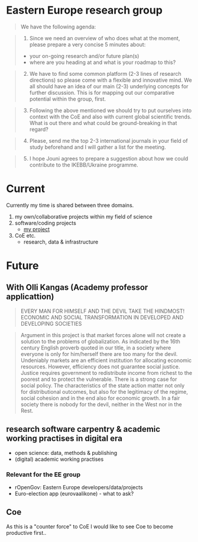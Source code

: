 # Eastern Europe research group

>We have the following agenda:

>1) Since we need an overview of who does what at the moment, please prepare a very concise 5 minutes about:
> - your on-going research and/or future plan(s)
> - where are you heading at and what is your roadmap to this?

>2) We have to find some common platform (2-3 lines of research directions) so please come with a flexible and innovative mind. We all should have an idea of our main (2-3) underlying concepts for further discussion. This is for mapping out our comparative potential within the group, first.

>3) Following the above mentioned we should try to put ourselves into context with the CoE and also with current global scientific trends. What is out there and what could be ground-breaking in that regard?

>4) Please, send me the top 2-3 international journals in your field of study beforehand and I will gather a list for the meeting.

>5) I hope Jouni agrees to prepare a suggestion about how we could contribute to the IKEBB/Ukraine programme. 

# Current

Currently my time is shared between three domains. 

1. my own/collaborative projects within my field of science
2. software/coding projects
    - [my project](http://muuankarski.github.io/phdthesis/)
3.  CoE etc.
    - research, data & infrastructure

# Future

## With Olli Kangas (Academy professor applicattion)

>EVERY MAN FOR HIMSELF AND THE DEVIL TAKE THE HINDMOST! ECONOMIC AND SOCIAL TRANSFORMATION IN DEVELOPED AND DEVELOPING SOCIETIES

>Argument in this project is that market forces alone will not create a solution to the problems of globalization. As indicated by the 16th century English proverb quoted in our title, in a society where everyone is only for him/herself there are too many for the devil. Undeniably markets are an efficient institution for allocating economic resources. However, efficiency does not guarantee social justice. Justice requires government to redistribute income from richest to the poorest and to protect the vulnerable. There is a strong case for social policy. The characteristics of the state action matter not only for distributional outcomes, but also for the legitimacy of the regime, social cohesion and in the end also for economic growth. In a fair society there is nobody for the devil, neither in the West nor in the Rest.

## research software carpentry & academic working practises in digital era

- open science: data, methods & publishing
- (digital) academic working practises

### Relevant for the EE group

- rOpenGov: Eastern Europe developers/data/projects
- Euro-election app (eurovaalikone) - what to ask?

## Coe

As this is a "counter force" to CoE I would like to see Coe to become productive first..


